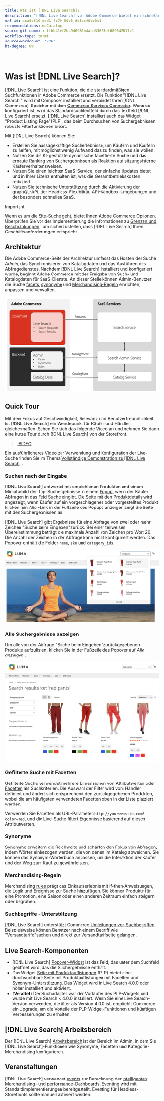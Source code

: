 ```yaml
---
title: Was ist [!DNL Live Search]?
description: "[!DNL Live Search] von Adobe Commerce bietet ein schnelles, relevantes und intuitives Sucherlebnis."
exl-id: aca0ef19-ead1-4c79-90c3-db5ec48cb3c1
recommendations: noCatalog
source-git-commit: ffbb41ef2bc940982b4acb33623ef689542617c1
workflow-type: tm+mt
source-wordcount: '726'
ht-degree: 0%

---
```


# Was ist [!DNL Live Search]?

[!DNL Live Search] ist eine Funktion, die die standardmäßigen Suchfunktionen in Adobe Commerce ersetzt. Die Funktion &quot;[!DNL Live Search]&quot; wird mit Composer installiert und verbindet Ihren [!DNL Commerce]-Speicher mit dem [Commerce Services Connector](../landing/saas.md). Wenn es konfiguriert ist, wird das Standardsuchtextfeld durch das Textfeld [!DNL Live Search] ersetzt. [!DNL Live Search] installiert auch das Widget &quot;Product Listing Page&quot;(PLP), das beim Durchsuchen von Suchergebnissen robuste Filterfunktionen bietet.

Mit [!DNL Live Search] können Sie:

- Erstellen Sie aussagekräftige Sucherlebnisse, um Käufern und Käufern zu helfen, mit möglichst wenig Aufwand das zu finden, was sie wollen.
- Nutzen Sie die KI-gestützte dynamische facettierte Suche und das erneute Ranking von Suchergebnissen als Reaktion auf sitzungsinterne Käuferverhaltensweisen.
- Nutzen Sie einen leichten SaaS-Service, der einfache Updates bietet und in Ihrer Lizenz enthalten ist, was die Gesamtbetriebskosten reduziert.
- Nutzen Sie technische Unterstützung durch die Aktivierung der graphQL-API, der Headless-Flexibilität, API-Sandbox-Umgebungen und der besonders schnellen SaaS.

>[!IMPORTANT]
>
>Wenn es um die Site-Suche geht, bietet Ihnen Adobe Commerce Optionen. Überprüfen Sie vor der Implementierung die Informationen zu [Grenzen und Beschränkungen](boundaries-limits.md) , um sicherzustellen, dass [!DNL Live Search] Ihren Geschäftsanforderungen entspricht.

## Architektur

Die Adobe Commerce-Seite der Architektur umfasst das Hosten der Suche *Admin*, das Synchronisieren von Katalogdaten und das Ausführen des Abfragedienstes. Nachdem [!DNL Live Search] installiert und konfiguriert wurde, beginnt Adobe Commerce mit der Freigabe von Such- und Katalogdaten für SaaS-Dienste. An dieser Stelle können Admin-Benutzer die Suche [facets](facets.md), [synonyme](synonyms.md) und [Merchandising-Regeln](category-merch.md) einrichten, anpassen und verwalten.

![Live-Suchdatenfluss](assets/ls-cs-data-flow.png)

## Quick Tour

Mit dem Fokus auf Geschwindigkeit, Relevanz und Benutzerfreundlichkeit ist [!DNL Live Search] ein Wendepunkt für Käufer und Händler gleichermaßen. Sehen Sie sich das folgende Video an und nehmen Sie dann eine kurze Tour durch [!DNL Live Search] von der Storefront.

>[!VIDEO](https://video.tv.adobe.com/v/3418797?learn=on)

Ein ausführlicheres Video zur Verwendung und Konfiguration der Live-Suche finden Sie im Thema [Vollständige Demonstration zu [!DNL Live Search]](https://experienceleague.adobe.com/en/docs/commerce-learn/tutorials/getting-started/capabilities/live-search-full-demonstration) .

### Suchen nach der Eingabe

[!DNL Live Search] antwortet mit empfohlenen Produkten und einem Miniaturbild der Top-Suchergebnisse in einem [Popup](storefront-popover.md), wenn der Käufer Abfragen in das Feld [Suche](https://experienceleague.adobe.com/en/docs/commerce-admin/catalog/catalog/search/search) eingibt. Die Seite mit den [Produktdetails](https://experienceleague.adobe.com/en/docs/commerce-admin/start/storefront/storefront) wird angezeigt, wenn Käufer auf ein vorgeschlagenes oder vorgestelltes Produkt klicken. Ein _Alle_ -Link in der Fußzeile des Popups anzeigen zeigt die Seite mit den Suchergebnissen an.

[!DNL Live Search] gibt Ergebnisse für eine Abfrage von zwei oder mehr Zeichen &quot;Suche beim Eingeben&quot;zurück. Bei einer teilweisen Übereinstimmung beträgt die maximale Anzahl von Zeichen pro Wort 20. Die Anzahl der Zeichen in der Abfrage kann nicht konfiguriert werden. Das Popover enthält die Felder `name`, `sku` und `category_ids`.

![Beispiel-Storefront - Suche beim Eingeben von ](assets/storefront-search-as-you-type.png)

### Alle Suchergebnisse anzeigen

Um alle von der Abfrage &quot;Suche beim Eingeben&quot;zurückgegebenen Produkte aufzulisten, klicken Sie in der Fußzeile des Popover auf _Alle anzeigen_ .

![Beispiel-Storefront - Preisfacetten](assets/storefront-view-all-search-results.png)

### Gefilterte Suche mit Facetten

Gefilterte Suche verwendet mehrere Dimensionen von Attributwerten oder [Facetten](facets.md) als Suchkriterien. Die Auswahl der Filter wird vom Händler definiert und ändert sich entsprechend den zurückgegebenen Produkten, wobei die am häufigsten verwendeten Facetten oben in der Liste platziert werden.

Verwenden Sie Facetten als URL-Parameter:`http://yourwebsite.com?color=red`, und die Live-Suche filtert Ergebnisse basierend auf diesen Attributwerten.

### Synonyme

[Synonyme](synonyms.md) erweitern die Reichweite und schärfen den Fokus von Abfragen, indem Wörter einbezogen werden, die von denen im Katalog abweichen. Sie können das Synonym-Wörterbuch anpassen, um die Interaktion der Käufer und den Weg zum Kauf zu gewährleisten.

### Merchandising-Regeln

Merchandising [rules](rules.md) prägt das Einkaufserlebnis mit if-then-Anweisungen, die Logik und Ereignisse zur Suche hinzufügen. Sie können Produkte für eine Promotion, eine Saison oder einen anderen Zeitraum einfach steigern oder begraben.

### Suchbegriffe - Unterstützung

[!DNL Live Search] unterstützt Commerce [Umleitungen von Suchbegriffen](https://experienceleague.adobe.com/en/docs/commerce-admin/catalog/catalog/search/search-terms). Beispielsweise können Benutzer nach einem Begriff wie &quot;Versandtarife&quot;suchen und direkt zur Versandtarifseite gelangen.

## Live Search-Komponenten

- [!DNL Live Search] [Popover-Widget](storefront-popover.md) ist das Feld, das unter dem Suchfeld geöffnet wird, das die Suchergebnisse enthält.
- Das Widget [Seite mit Produktauflistungen](plp-styling.md) (PLP) bietet eine durchsuchbare Seite mit Produktauflistungen mit Facetten und Synonym-Unterstützung. Das Widget wird in Live Search 4.0.0 oder höher installiert und aktiviert.
- (**Veraltet**) Der Suchadapter war der Vorläufer des PLP-Widgets und wurde mit Live Search &lt; 4.0.0 installiert. Wenn Sie eine Live Search-Version verwenden, die älter als Version 4.0.0 ist, empfiehlt Commerce ein Upgrade, um die Vorteile der PLP-Widget-Funktionen und künftigen Verbesserungen zu erhalten.

## [!DNL Live Search] Arbeitsbereich

Der [!DNL Live Search] [Arbeitsbereich](workspace.md) ist der Bereich im Admin, in dem Sie [!DNL Live Search]-Funktionen wie Synonyme, Facetten und Kategorie-Merchandising konfigurieren.

## Veranstaltungen

[!DNL Live Search] verwendet [events](events.md) zur Berechnung der [intelligenten Merchandising](category-merch.md)- und [performance](performance.md)-Dashboards. Eventing wird mit Standardimplementierungen bereitgestellt. Eventing für Headless-Storefronts sollte manuell aktiviert werden.
